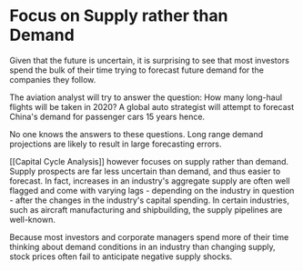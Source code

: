 
# Focus on Supply rather than Demand

Given that the future is uncertain, it is surprising to see that  most investors spend the bulk of their time trying to forecast future demand for the companies they follow. 

The aviation analyst will try to answer the question: How many long-haul flights will be taken in 2020? A global auto strategist will attempt to forecast China's demand  for passenger cars 15 years hence.

No one knows the answers to these questions. Long range demand projections are likely to result in large forecasting errors.

[[Capital Cycle Analysis]] however focuses on supply rather than demand. Supply prospects are far less uncertain than demand, and thus easier to forecast. In fact, increases in an industry's aggregate supply are often well flagged and come with varying lags - depending on the industry in question - after the changes in the industry's capital spending.  In certain industries, such as aircraft manufacturing and shipbuilding, the supply pipelines are well-known. 

Because most investors and corporate managers spend more of their time thinking about demand conditions in an industry than changing supply, stock prices often fail to anticipate negative supply shocks.
 